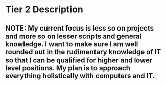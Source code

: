 # Tier 2 Description

## NOTE: My current focus is less so on projects and more so on lesser scripts and general knowledge. I want to make sure I am well rounded out in the rudimentary knowledge of IT so that I can be qualified for higher and lower level positions. My plan is to approach everything holistically with computers and IT.


